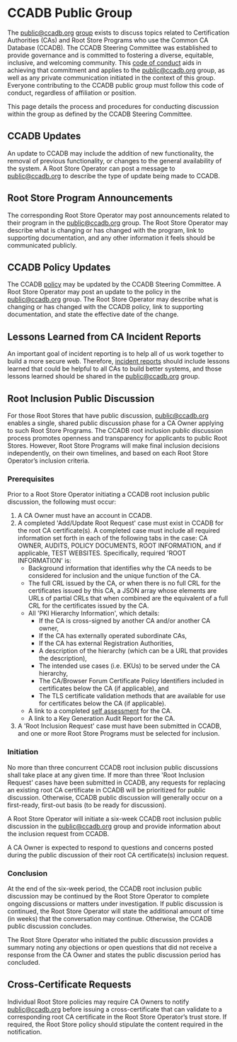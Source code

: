 # CCADB Public Group #

The public@ccadb.org [group](https://groups.google.com/a/ccadb.org/g/public) exists to discuss topics related to Certification Authorities (CAs) and Root Store Programs who use the Common CA Database (CCADB). The CCADB Steering Committee was established to provide governance and is committed to fostering a diverse, equitable, inclusive, and welcoming community. This [code of conduct](https://docs.google.com/document/d/19ALqEvHtTE6OUTz2FaOXrU9gruIdvia5EDh3hXeGpZA/edit) aids in achieving that commitment and applies to the public@ccadb.org group, as well as any private communication initiated in the context of this group. Everyone contributing to the CCADB public group must follow this code of conduct, regardless of affiliation or position.

This page details the process and procedures for conducting discussion within the group as defined by the CCADB Steering Committee. 

## CCADB Updates ##
An update to CCADB may include the addition of new functionality, the removal of previous functionality, or changes to the general availability of the system. A Root Store Operator can post a message to public@ccadb.org to describe the type of update being made to CCADB.

## Root Store Program Announcements ##
The corresponding Root Store Operator may post announcements related to their program in the public@ccadb.org group. The Root Store Operator may describe what is changing or has changed with the program, link to supporting documentation, and any other information it feels should be communicated publicly.

## CCADB Policy Updates ##
The CCADB [policy](https://www.ccadb.org/policy) may be updated by the CCADB Steering Committee. A Root Store Operator may post an update to the policy in the public@ccadb.org group. The Root Store Operator may describe what is changing or has changed with the CCADB policy, link to supporting documentation, and state the effective date of the change.

## Lessons Learned from CA Incident Reports ##
An important goal of incident reporting is to help all of us work together to build a more secure web. Therefore, [incident reports](https://wiki.mozilla.org/CA/Incident_Dashboard) should include lessons learned that could be helpful to all CAs to build better systems, and those lessons learned should be shared in the public@ccadb.org group.

## Root Inclusion Public Discussion ##
For those Root Stores that have public discussion, public@ccadb.org enables a single, shared public discussion phase for a CA Owner applying to such Root Store Programs. The CCADB root inclusion public discussion process promotes openness and transparency for applicants to public Root Stores. However, Root Store Programs will make final inclusion decisions independently, on their own timelines, and based on each Root Store Operator’s inclusion criteria.

### Prerequisites ###
Prior to a Root Store Operator initiating a CCADB root inclusion public discussion, the following must occur:

1. A CA Owner must have an account in CCADB.
2. A completed 'Add/Update Root Request' case must exist in CCADB for the root CA certificate(s). A completed case must include all required information set forth in each of the following tabs in the case: CA OWNER, AUDITS, POLICY DOCUMENTS, ROOT INFORMATION, and if applicable, TEST WEBSITES. Specifically, required 'ROOT INFORMATION' is:
    * Background information that identifies why the CA needs to be considered for inclusion and the unique function of the CA.
    * The full CRL issued by the CA, or when there is no full CRL for the certificates issued by this CA, a JSON array whose elements are URLs of partial CRLs that when combined are the equivalent of a full CRL for the certificates issued by the CA.
    * All 'PKI Hierarchy Information', which details:
        * If the CA is cross-signed by another CA and/or another CA owner,
        * If the CA has externally operated subordinate CAs,
        * If the CA has external Registration Authorities,
        * A description of the hierarchy (which can be a URL that provides the description),
        * The intended use cases (i.e. EKUs) to be served under the CA hierarchy,
        * The CA/Browser Forum Certificate Policy Identifiers included in certificates below the CA (if applicable), and
        * The TLS certificate validation methods that are available for use for certificates below the CA (if applicable).
    * A link to a completed [self assessment](https://www.ccadb.org/cas/self-assessment) for the CA.
    * A link to a Key Generation Audit Report for the CA.
3. A 'Root Inclusion Request' case must have been submitted in CCADB, and one or more Root Store Programs must be selected for inclusion.

### Initiation ###
No more than three concurrent CCADB root inclusion public discussions shall take place at any given time. If more than three 'Root Inclusion Request' cases have been submitted in CCADB, any requests for replacing an existing root CA certificate in CCADB will be prioritized for public discussion. Otherwise, CCADB public discussion will generally occur on a first-ready, first-out basis (to be ready for discussion). 

A Root Store Operator will initiate a six-week CCADB root inclusion public discussion in the public@ccadb.org group and provide information about the inclusion request from CCADB.

A CA Owner is expected to respond to questions and concerns posted during the public discussion of their root CA certificate(s) inclusion request.

### Conclusion ###
At the end of the six-week period, the CCADB root inclusion public discussion may be continued by the Root Store Operator to complete ongoing discussions or matters under investigation. If public discussion is continued, the Root Store Operator will state the additional amount of time (in weeks) that the conversation may continue. Otherwise, the CCADB public discussion concludes.

The Root Store Operator who initiated the public discussion provides a summary noting any objections or open questions that did not receive a response from the CA Owner and states the public discussion period has concluded.

## Cross-Certificate Requests ##
Individual Root Store policies may require CA Owners to notify public@ccadb.org before issuing a cross-certificate that can validate to a corresponding root CA certificate in the Root Store Operator’s trust store. If required, the Root Store policy should stipulate the content required in the notification.
